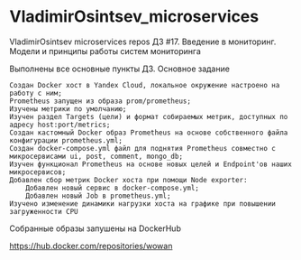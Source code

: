 # VladimirOsintsev_microservices
VladimirOsintsev microservices repos
ДЗ #17. Введение в мониторинг. Модели и принципы работы систем мониторинга

Выполнены все основные пункты ДЗ.
Основное задание

    Создан Docker хост в Yandex Cloud, локальное окружение настроено на работу с ним;
    Prometheus запущен из образа prom/prometheus;
    Изучены метрики по умолчанию;
    Изучен раздел Targets (цели) и формат собираемых метрик, доступных по адресу host:port/metrics;
    Создан кастомный Docker образ Prometheus на основе собственного файла конфигурации prometheus.yml;
    Создан docker-compose.yml файл для поднятия Prometheus совместно с микросервисами ui, post, comment, mongo_db;
    Изучен функционал Prometheus на основе новых целей и Endpoint'ов наших микросервисов;
    Добавлен сбор метрик Docker хоста при помощи Node exporter:
        Добавлен новый сервис в docker-compose.yml;
        Добавлен новый Job в prometheus.yml;
    Изучено изменение динамики нагрузки хоста на графике при повышении загруженности CPU

Собранные образы запушены на DockerHub

https://hub.docker.com/repositories/wowan
